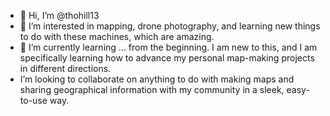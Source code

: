 - 👋 Hi, I’m @thohill13
- 👀 I’m interested in mapping, drone photography, and learning new things to do with these machines, which are amazing.
- 🌱 I’m currently learning ... from the beginning. I am new to this, and I am specifically learning how to advance my personal map-making projects in different directions. 
-  I’m looking to collaborate on anything to do with making maps and sharing geographical information with my community in a sleek, easy-to-use way. 

<!---
thohill13/thohill13 is a ✨ special ✨ repository because its `README.md` (this file) appears on your GitHub profile.
You can click the Preview link to take a look at your changes.
--->
